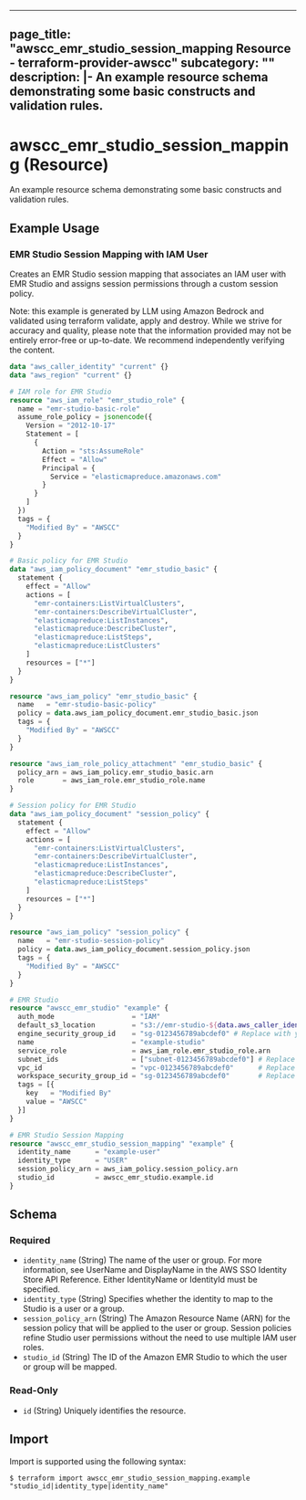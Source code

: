 
---
page_title: "awscc_emr_studio_session_mapping Resource - terraform-provider-awscc"
subcategory: ""
description: |-
  An example resource schema demonstrating some basic constructs and validation rules.
---

# awscc_emr_studio_session_mapping (Resource)

An example resource schema demonstrating some basic constructs and validation rules.

## Example Usage

### EMR Studio Session Mapping with IAM User

Creates an EMR Studio session mapping that associates an IAM user with EMR Studio and assigns session permissions through a custom session policy.
                                
Note: this example is generated by LLM using Amazon Bedrock and validated using terraform validate, apply and destroy. While we strive for accuracy and quality, please note that the information provided may not be entirely error-free or up-to-date. We recommend independently verifying the content.

```terraform
data "aws_caller_identity" "current" {}
data "aws_region" "current" {}

# IAM role for EMR Studio
resource "aws_iam_role" "emr_studio_role" {
  name = "emr-studio-basic-role"
  assume_role_policy = jsonencode({
    Version = "2012-10-17"
    Statement = [
      {
        Action = "sts:AssumeRole"
        Effect = "Allow"
        Principal = {
          Service = "elasticmapreduce.amazonaws.com"
        }
      }
    ]
  })
  tags = {
    "Modified By" = "AWSCC"
  }
}

# Basic policy for EMR Studio
data "aws_iam_policy_document" "emr_studio_basic" {
  statement {
    effect = "Allow"
    actions = [
      "emr-containers:ListVirtualClusters",
      "emr-containers:DescribeVirtualCluster",
      "elasticmapreduce:ListInstances",
      "elasticmapreduce:DescribeCluster",
      "elasticmapreduce:ListSteps",
      "elasticmapreduce:ListClusters"
    ]
    resources = ["*"]
  }
}

resource "aws_iam_policy" "emr_studio_basic" {
  name   = "emr-studio-basic-policy"
  policy = data.aws_iam_policy_document.emr_studio_basic.json
  tags = {
    "Modified By" = "AWSCC"
  }
}

resource "aws_iam_role_policy_attachment" "emr_studio_basic" {
  policy_arn = aws_iam_policy.emr_studio_basic.arn
  role       = aws_iam_role.emr_studio_role.name
}

# Session policy for EMR Studio
data "aws_iam_policy_document" "session_policy" {
  statement {
    effect = "Allow"
    actions = [
      "emr-containers:ListVirtualClusters",
      "emr-containers:DescribeVirtualCluster",
      "elasticmapreduce:ListInstances",
      "elasticmapreduce:DescribeCluster",
      "elasticmapreduce:ListSteps"
    ]
    resources = ["*"]
  }
}

resource "aws_iam_policy" "session_policy" {
  name   = "emr-studio-session-policy"
  policy = data.aws_iam_policy_document.session_policy.json
  tags = {
    "Modified By" = "AWSCC"
  }
}

# EMR Studio
resource "awscc_emr_studio" "example" {
  auth_mode                   = "IAM"
  default_s3_location         = "s3://emr-studio-${data.aws_caller_identity.current.account_id}-${data.aws_region.current.name}/example"
  engine_security_group_id    = "sg-0123456789abcdef0" # Replace with your security group ID
  name                        = "example-studio"
  service_role                = aws_iam_role.emr_studio_role.arn
  subnet_ids                  = ["subnet-0123456789abcdef0"] # Replace with your subnet ID
  vpc_id                      = "vpc-0123456789abcdef0"      # Replace with your VPC ID
  workspace_security_group_id = "sg-0123456789abcdef0"       # Replace with your security group ID
  tags = [{
    key   = "Modified By"
    value = "AWSCC"
  }]
}

# EMR Studio Session Mapping
resource "awscc_emr_studio_session_mapping" "example" {
  identity_name      = "example-user"
  identity_type      = "USER"
  session_policy_arn = aws_iam_policy.session_policy.arn
  studio_id          = awscc_emr_studio.example.id
}
```

<!-- schema generated by tfplugindocs -->
## Schema

### Required

- `identity_name` (String) The name of the user or group. For more information, see UserName and DisplayName in the AWS SSO Identity Store API Reference. Either IdentityName or IdentityId must be specified.
- `identity_type` (String) Specifies whether the identity to map to the Studio is a user or a group.
- `session_policy_arn` (String) The Amazon Resource Name (ARN) for the session policy that will be applied to the user or group. Session policies refine Studio user permissions without the need to use multiple IAM user roles.
- `studio_id` (String) The ID of the Amazon EMR Studio to which the user or group will be mapped.

### Read-Only

- `id` (String) Uniquely identifies the resource.

## Import

Import is supported using the following syntax:

```shell
$ terraform import awscc_emr_studio_session_mapping.example "studio_id|identity_type|identity_name"
```
